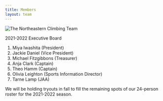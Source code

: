 ```yaml
---
title: Members
layout: team
---
```

![The Northeastern Climbing Team](/images/team_photo_2.jpg)

2021-2022 Executive Board
1. Miya Iwashita (President)
1. Jackie Daniel (Vice President)
1. Michael Fitzgibbons (Treasurer)
1. Anja Clark (Captain)
1. Theo Hamm (Captain)
1. Olivia Leighton (Sports Information Director)
1. Tarne Lamp (JAA)

We will be holding tryouts in fall to fill the remaining spots of our 24-person roster for the 2021-2022 season.
